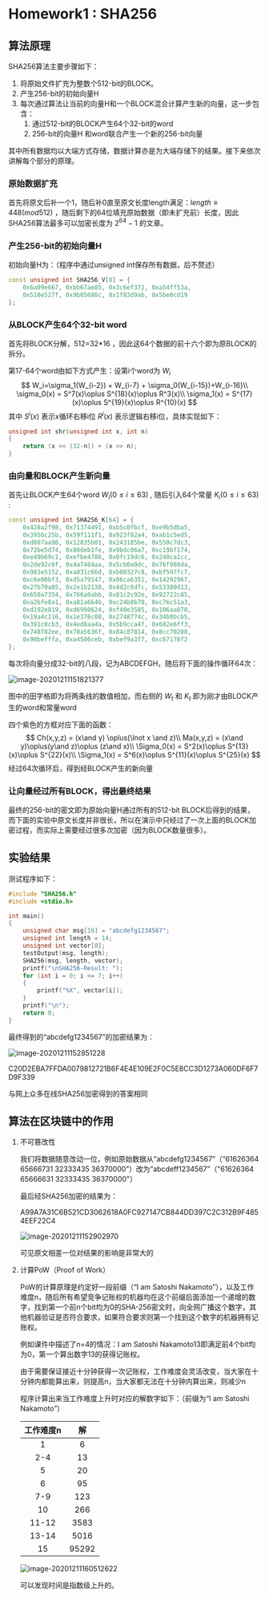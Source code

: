 # Homework1 : SHA256

## 算法原理

SHA256算法主要步骤如下：

1. 将原始文件扩充为整数个512-bit的BLOCK。
2. 产生256-bit的初始向量H
3. 每次通过算法让当前的向量H和一个BLOCK混合计算产生新的向量，这一步包含：
   1. 通过512-bit的BLOCK产生64个32-bit的word
   2. 256-bit的向量H 和word联合产生一个新的256-bit向量

其中所有数据均以大端方式存储，数据计算亦是为大端存储下的结果。接下来依次讲解每个部分的原理。

### 原始数据扩充

首先将原文后补一个1，随后补0直至原文长度length满足：$length\equiv 448(mod 512)$ ，随后剩下的64位填充原始数据（即未扩充前）长度，因此SHA256算法最多可以加密长度为 $2^{64}-1$ 的文章。

### 产生256-bit的初始向量H

初始向量H为：（程序中通过unsigned int保存所有数据，后不赘述）

```c++
const unsigned int SHA256_V[8] = { 
	0x6a09e667, 0xbb67ae85, 0x3c6ef372, 0xa54ff53a,
	0x510e527f,	0x9b05688c, 0x1f83d9ab, 0x5be0cd19 
};
```

### 从BLOCK产生64个32-bit word

首先将BLOCK分解，512=32\*16 ，因此这64个数据的前十六个即为原BLOCK的拆分。

第17-64个word由如下方式产生：设第i个word为 $W_i$ 
$$
W_i=\sigma_1(W_{i-2}) + W_{i-7} + \sigma_0(W_{i-15})+W_{i-16}\\
\sigma_0(x) = S^7(x)\oplus S^{18}(x)\oplus R^3(x)\\
\sigma_1(x) = S^{17}(x)\oplus S^{19}(x)\oplus R^{10}(x)
$$
其中 $S^i(x)$ 表示x循环右移i位 $R^i(x)$ 表示逻辑右移i位，具体实现如下：

```c++
unsigned int shr(unsigned int x, int n)
{
	return (x << (32-n)) + (x >> n);
}
```



### 由向量和BLOCK产生新向量

首先让BLOCK产生64个word $W_i(0\le i\le 63)$ , 随后引入64个常量 $K_i(0\le i\le 63)$ :

```c++
const unsigned int SHA256_K[64] = {
	0x428a2f98, 0x71374491, 0xb5c0fbcf, 0xe9b5dba5, 
	0x3956c25b, 0x59f111f1, 0x923f82a4, 0xab1c5ed5,
	0xd807aa98, 0x12835b01, 0x243185be, 0x550c7dc3, 
	0x72be5d74, 0x80deb1fe, 0x9bdc06a7, 0xc19bf174,
	0xe49b69c1, 0xefbe4786, 0x0fc19dc6, 0x240ca1cc, 
	0x2de92c6f, 0x4a7484aa, 0x5cb0a9dc, 0x76f988da,
	0x983e5152, 0xa831c66d, 0xb00327c8, 0xbf597fc7, 
	0xc6e00bf3, 0xd5a79147, 0x06ca6351, 0x14292967,
	0x27b70a85, 0x2e1b2138, 0x4d2c6dfc, 0x53380d13, 
	0x650a7354, 0x766a0abb, 0x81c2c92e, 0x92722c85,
	0xa2bfe8a1, 0xa81a664b, 0xc24b8b70, 0xc76c51a3, 
	0xd192e819, 0xd6990624, 0xf40e3585, 0x106aa070,
	0x19a4c116, 0x1e376c08, 0x2748774c, 0x34b0bcb5, 
	0x391c0cb3, 0x4ed8aa4a, 0x5b9cca4f, 0x682e6ff3,
	0x748f82ee, 0x78a5636f, 0x84c87814, 0x8cc70208, 
	0x90befffa, 0xa4506ceb, 0xbef9a3f7, 0xc67178f2
};
```

每次将向量分成32-bit的八段，记为ABCDEFGH，随后将下面的操作循环64次：

![image-20201211151821377](C:\Users\Rivekon\AppData\Roaming\Typora\typora-user-images\image-20201211151821377.png)

图中的田字格即为将两条线的数值相加，而右侧的 $W_t$ 和 $K_t$ 即为刚才由BLOCK产生的word和常量word

四个紫色的方框对应下面的函数：
$$
Ch(x,y,z) = (x\and y) \oplus(\lnot x \and z)\\
Ma(x,y,z) = (x\and y)\oplus(y\and z)\oplus (z\and x)\\
\Sigma_0(x) = S^2(x)\oplus S^{13}(x)\oplus S^{22}(x)\\
\Sigma_1(x) = S^6(x)\oplus S^{11}(x)\oplus S^{25}(x)
$$
经过64次循环后，得到经BLOCK产生的新向量

### 让向量经过所有BLOCK，得出最终结果

最终的256-bit的密文即为原始向量H通过所有的512-bit BLOCK后得到的结果，而下面的实验中原文长度并非很长，所以在演示中只经过了一次上面的BLOCK加密过程，而实际上需要经过很多次加密（因为BLOCK数量很多）。



## 实验结果

测试程序如下：

```c++
#include "SHA256.h"
#include <stdio.h>

int main()
{
	unsigned char msg[16] = "abcdefg1234567";
	unsigned int length = 14;
	unsigned int vector[8];
	testOutput(msg, length);
	SHA256(msg, length, vector);
	printf("\nSHA256-Result: ");
	for (int i = 0; i <= 7; i++)
	{
		printf("%X", vector[i]);
	}
	printf("\n");
	return 0;
}
```

最终得到的“abcdefg1234567”的加密结果为：

![image-20201211152851228](C:\Users\Rivekon\AppData\Roaming\Typora\typora-user-images\image-20201211152851228.png)

C20D2EBA7FFDA0079812721B6F4E4E109E2F0C5E8CC3D1273A060DF6F7D9F339

与网上众多在线SHA256加密得到的答案相同



## 算法在区块链中的作用

1. 不可篡改性

   我们将数据随意改动一位，例如原始数据从“abcdefg1234567”（“61626364 65666731 32333435 36370000”）改为“abcdeff1234567”（"61626364 65666631 32333435 36370000"）

   最后经SHA256加密的结果为：

   A99A7A31C6B521CD3062618A0FC927147CB844DD397C2C312B9F4854EEF22C4

   ![image-20201211152902970](C:\Users\Rivekon\AppData\Roaming\Typora\typora-user-images\image-20201211152902970.png)

   可见原文相差一位对结果的影响是非常大的

2. 计算PoW（Proof of Work）

   PoW的计算原理是约定好一段前缀（“I am Satoshi Nakamoto”），以及工作难度n，随后所有希望竞争记账权的机器均在这个前缀后面添加一个递增的数字，找到第一个前n个bit均为0的SHA-256密文时，向全网广播这个数字，其他机器验证是否符合要求，如果符合要求则第一个找到这个数字的机器拥有记账权。

   例如课件中描述了n=4的情况：I am Satoshi Nakamoto13即满足前4个bit均为0，第一个算出数字13的获得记账权。

   由于需要保证接近十分钟获得一次记账权，工作难度会灵活改变，当大家在十分钟内都能算出来，则提高n，当大家都无法在十分钟内算出来，则减少n

   程序计算出来当工作难度上升时对应的解数字如下：（前缀为“I am Satoshi Nakamoto”）

   | 工作难度n |  解   |
   | :-------: | :---: |
   |     1     |   6   |
   |    2-4    |  13   |
   |     5     |  20   |
   |     6     |  95   |
   |    7-9    |  123  |
   |    10     |  266  |
   |   11-12   | 3583  |
   |   13-14   | 5016  |
   |    15     | 95292 |

   ![image-20201211160512622](C:\Users\Rivekon\AppData\Roaming\Typora\typora-user-images\image-20201211160512622.png)

   可以发现时间是指数级上升的。

